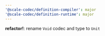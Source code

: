 ```yaml
---
'@scale-codec/definition-compiler': major
'@scale-codec/definition-runtime': major
---
```


**refactor!**: rename `Void` codec and type to `Unit`
